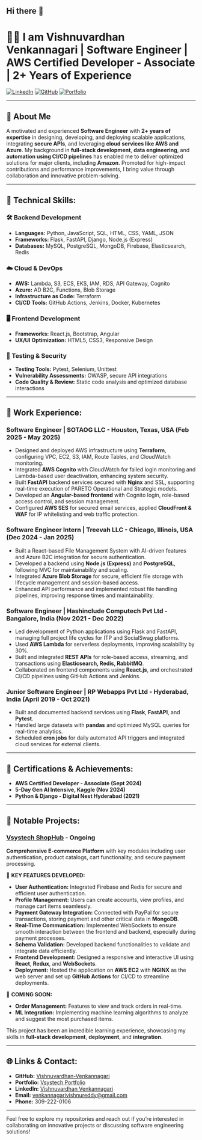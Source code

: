 ## Hi there 👋

# 👨‍💻 I am Vishnuvardhan Venkannagari | Software Engineer | AWS Certified Developer - Associate | 2+ Years of Experience

[![LinkedIn](https://img.shields.io/badge/LinkedIn-blue)](https://www.linkedin.com/in/vishnuvardhan-venkannagari) [![GitHub](https://img.shields.io/badge/GitHub-black)](https://github.com/Vishnuvardhan-Venkannagari) [![Portfolio](https://img.shields.io/badge/Portfolio-green)](https://portfolio.vsystech.net/)  

---

## 💼 About Me
A motivated and experienced **Software Engineer** with **2+ years of expertise** in designing, developing, and deploying scalable applications, integrating **secure APIs**, and leveraging **cloud services like AWS and Azure**. My background in **full-stack development**, **data engineering**, and **automation using CI/CD pipelines** has enabled me to deliver optimized solutions for major clients, including **Amazon**. Promoted for high-impact contributions and performance improvements, I bring value through collaboration and innovative problem-solving.

---

## 🔧 Technical Skills:
### 🛠️ Backend Development
- **Languages:** Python, JavaScript, SQL, HTML, CSS, YAML, JSON  
- **Frameworks:** Flask, FastAPI, Django, Node.js (Express)  
- **Databases:** MySQL, PostgreSQL, MongoDB, Firebase, Elasticsearch, Redis  

### ☁️ Cloud & DevOps
- **AWS:** Lambda, S3, ECS, EKS, IAM, RDS, API Gateway, Cognito  
- **Azure:** AD B2C, Functions, Blob Storage  
- **Infrastructure as Code:** Terraform
- **CI/CD Tools:** GitHub Actions, Jenkins, Docker, Kubernetes  

### 🖥️ Frontend Development
- **Frameworks:** React.js, Bootstrap, Angular  
- **UX/UI Optimization:** HTML5, CSS3, Responsive Design  

### 🧪 Testing & Security
- **Testing Tools:** Pytest, Selenium, Unittest  
- **Vulnerability Assessments:** OWASP, secure API integrations  
- **Code Quality & Review:** Static code analysis and optimized database interactions
  
---
## 🏢 Work Experience:

### **Software Engineer** | SOTAOG LLC - Houston, Texas, USA (Feb 2025 - May 2025)  
- Designed and deployed AWS infrastructure using **Terraform**, configuring VPC, EC2, S3, IAM, Route Tables, and CloudWatch monitoring.
- Integrated **AWS Cognito** with CloudWatch for failed login monitoring and Lambda-based user deactivation, enhancing system security.
- Built **FastAPI** backend services secured with **Nginx** and SSL, supporting real-time execution of PARETO Operational and Strategic models.
- Developed an **Angular-based frontend** with Cognito login, role-based access control, and session management.
- Configured **AWS SES** for secured email services, applied **CloudFront & WAF** for IP whitelisting and web traffic protection.

### **Software Engineer Intern** | Treevah LLC - Chicago, Illinois, USA (Dec 2024 - Jan 2025)  
- Built a React-based File Management System with AI-driven features and Azure B2C integration for secure authentication.
- Developed a backend using **Node.js (Express)** and **PostgreSQL**, following MVC for maintainability and scaling.
- Integrated **Azure Blob Storage** for secure, efficient file storage with lifecycle management and session-based access.
- Enhanced API performance and implemented robust file handling pipelines, improving response times and maintainability.

### **Software Engineer** | Hashinclude Computech Pvt Ltd - Bangalore, India (Nov 2021 - Dec 2022)  
- Led development of Python applications using Flask and FastAPI, managing full project life cycles for ITP and SocialSwag platforms.
- Used **AWS Lambda** for serverless deployments, improving scalability by 30%.
- Built and integrated **REST APIs** for role-based access, streaming, and transactions using **Elasticsearch, Redis, RabbitMQ**.
- Collaborated on frontend components using **React.js**, and orchestrated CI/CD pipelines using GitHub Actions and Jenkins.

### **Junior Software Engineer** | RP Webapps Pvt Ltd - Hyderabad, India (April 2019 - Oct 2021)  
- Built and documented backend services using **Flask**, **FastAPI**, and **Pytest**.
- Handled large datasets with **pandas** and optimized MySQL queries for real-time analytics.
- Scheduled **cron jobs** for daily automated API triggers and integrated cloud services for external clients.

---

## 📜 Certifications & Achievements:
- **AWS Certified Developer - Associate (Sept 2024)**  
- **5-Day Gen AI Intensive, Kaggle (Nov 2024)**  
- **Python & Django - Digital Nest Hyderabad (2021)**  

---
## 🚀 Notable Projects:

### [Vsystech ShopHub](https://app.vsystech.net/) - Ongoing  
**Comprehensive E-commerce Platform** with key modules including user authentication, product catalogs, cart functionality, and secure payment processing.

🌟 **KEY FEATURES DEVELOPED:**
- **User Authentication:** Integrated Firebase and Redis for secure and efficient user authentication.  
- **Profile Management:** Users can create accounts, view profiles, and manage cart items seamlessly.  
- **Payment Gateway Integration:** Connected with PayPal for secure transactions, storing payment and other critical data in **MongoDB**.  
- **Real-Time Communication:** Implemented WebSockets to ensure smooth interaction between the frontend and backend, especially during payment processes.  
- **Schema Validation:** Developed backend functionalities to validate and integrate data efficiently.  
- **Frontend Development:** Designed a responsive and interactive UI using **React**, **Redux**, and **WebSockets**.  
- **Deployment:** Hosted the application on **AWS EC2** with **NGINX** as the web server and set up **GitHub Actions** for CI/CD to streamline deployments.

🚀 **COMING SOON:**
- **Order Management:** Features to view and track orders in real-time.  
- **ML Integration:** Implementing machine learning algorithms to analyze and suggest the most purchased items.  

This project has been an incredible learning experience, showcasing my skills in **full-stack development**, **deployment**, and **integration**.

---



## 🌐 Links & Contact:
- **GitHub:** [Vishnuvardhan-Venkannagari](https://github.com/Vishnuvardhan-Venkannagari)  
- **Portfolio:** [Vsystech Portfolio](https://portfolio.vsystech.net/)  
- **LinkedIn:** [Vishnuvardhan Venkannagari](https://www.linkedin.com/in/vishnuvardhan-venkannagari)  
- **Email:** venkannagarivishnureddy@gmail.com  
- **Phone:** 309-222-0106  

---

Feel free to explore my repositories and reach out if you’re interested in collaborating on innovative projects or discussing software engineering solutions!

